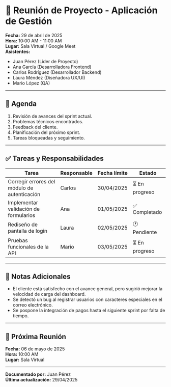 # 📝 Reunión de Proyecto - Aplicación de Gestión

**Fecha:** 29 de abril de 2025  
**Hora:** 10:00 AM - 11:00 AM  
**Lugar:** Sala Virtual / Google Meet  
**Asistentes:**

- Juan Pérez (Líder de Proyecto)
- Ana García (Desarrolladora Frontend)
- Carlos Rodríguez (Desarrollador Backend)
- Laura Méndez (Diseñadora UX/UI)
- Mario López (QA)

---

## 📌 Agenda

1. Revisión de avances del sprint actual.
2. Problemas técnicos encontrados.
3. Feedback del cliente.
4. Planificación del próximo sprint.
5. Tareas bloqueadas y seguimiento.

---

## ✅ Tareas y Responsabilidades

| Tarea                                        | Responsable | Fecha límite | Estado         |
| -------------------------------------------- | ----------- | ------------ | -------------- |
| Corregir errores del módulo de autenticación | Carlos      | 30/04/2025   | ⏳ En progreso |
| Implementar validación de formularios        | Ana         | 01/05/2025   | ✅ Completado  |
| Rediseño de pantalla de login                | Laura       | 02/05/2025   | 🕐 Pendiente   |
| Pruebas funcionales de la API                | Mario       | 03/05/2025   | ⏳ En progreso |

---

## 💬 Notas Adicionales

- El cliente está satisfecho con el avance general, pero sugirió mejorar la velocidad de carga del dashboard.
- Se detectó un bug al registrar usuarios con caracteres especiales en el correo electrónico.
- Se pospone la integración de pagos hasta el siguiente sprint por falta de tiempo.

---

## 📅 Próxima Reunión

**Fecha:** 06 de mayo de 2025  
**Hora:** 10:00 AM  
**Lugar:** Sala Virtual

---

**Documentado por:** Juan Pérez  
**Última actualización:** 29/04/2025
